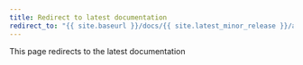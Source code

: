```yaml
---
title: Redirect to latest documentation
redirect_to: "{{ site.baseurl }}/docs/{{ site.latest_minor_release }}/administration/multivolume"
---
```


This page redirects to the latest documentation
